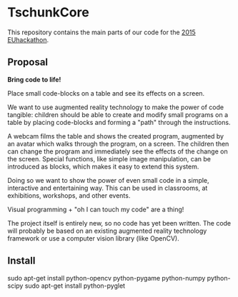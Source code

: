 # TschunkCore

This repository contains the main parts of our code for the [2015 EUhackathon](http://www.2015.euhackathon.eu/participants/#team-tschunk).

## Proposal

**Bring code to life!**

Place small code-blocks on a table and see its effects on a screen.

We want to use augmented reality technology to make the power of code tangible: children should be able to create and modify small programs on a table by
placing code-blocks and forming a "path" through the instructions.

A webcam films the table and shows the created program, augmented by an avatar which walks through the program, on a screen. The children then can change the program and immediately see the effects of the change on the screen.
Special functions, like simple image manipulation, can be introduced as blocks, which makes it easy to extend this system.

Doing so we want to show the power of even small code in a simple, interactive and entertaining way. This can be used in classrooms, at exhibitions, workshops, and other events.

Visual programming + "oh I can touch my code" are a thing!

The project itself is entirely new, so no code has yet been written.
The code will probably be based on an existing augmented reality technology framework or use a computer vision library (like OpenCV).

## Install
sudo apt-get install python-opencv python-pygame python-numpy python-scipy
sudo apt-get install python-pyglet
